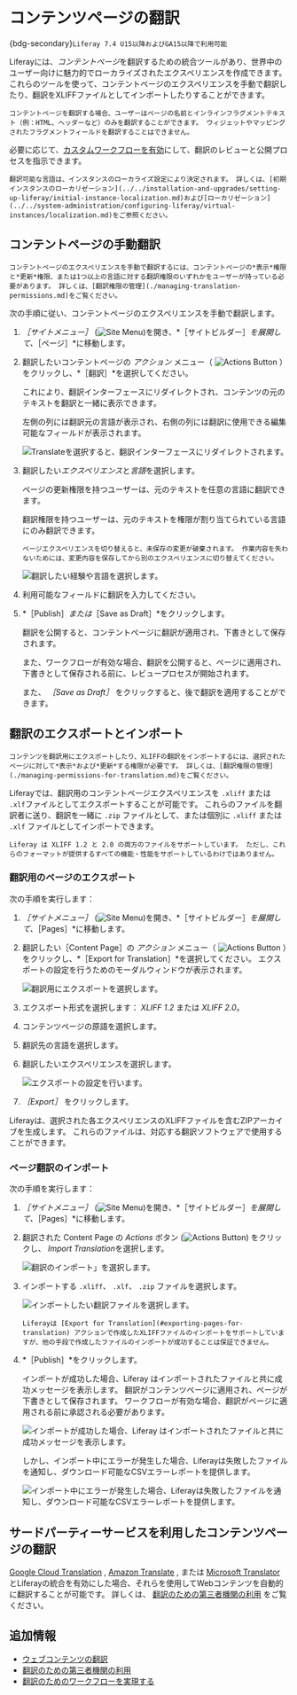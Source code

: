 # コンテンツページの翻訳

{bdg-secondary}`Liferay 7.4 U15以降およびGA15以降で利用可能`

Liferayには、*コンテントページ*を翻訳するための統合ツールがあり、世界中のユーザー向けに魅力的でローカライズされたエクスペリエンスを作成できます。 これらのツールを使って、コンテントページのエクスペリエンスを手動で翻訳したり、翻訳をXLIFFファイルとしてインポートしたりすることができます。

```{important}
コンテントページを翻訳する場合、ユーザーはページの名前とインラインフラグメントテキスト（例：HTML、ヘッダーなど）のみを翻訳することができます。 ウィジェットやマッピングされたフラグメントフィールドを翻訳することはできません。
```

必要に応じて、[カスタムワークフローを有効](./enabling-workflows-for-translations.md)にして、翻訳のレビューと公開プロセスを指示できます。

```{note}
翻訳可能な言語は、インスタンスのローカライズ設定により決定されます。 詳しくは、[初期インスタンスのローカリゼーション](../../installation-and-upgrades/setting-up-liferay/initial-instance-localization.md)および[ローカリゼーション](../../system-administration/configuring-liferay/virtual-instances/localization.md)をご参照ください。
```

## コンテントページの手動翻訳

```{note}
コンテントページのエクスペリエンスを手動で翻訳するには、コンテントページの*表示*権限と*更新*権限、または1つ以上の言語に対する翻訳権限のいずれかをユーザーが持っている必要があります。 詳しくは、[翻訳権限の管理](./managing-translation-permissions.md)をご覧ください。
```

次の手順に従い、コンテントページのエクスペリエンスを手動で翻訳します。

1. *［サイトメニュー］* (![Site Menu](../../images/icon-product-menu.png))を開き、*［サイトビルダー］*を展開して、*［ページ］*に移動します。

1. 翻訳したいコンテントページの *アクション* メニュー（ ![Actions Button](../../images/icon-actions.png) ）をクリックし、*［翻訳］*を選択してください。

   これにより、翻訳インターフェースにリダイレクトされ、コンテンツの元のテキストを翻訳と一緒に表示できます。

   左側の列には翻訳元の言語が表示され、右側の列には翻訳に使用できる編集可能なフィールドが表示されます。

   ![Translateを選択すると、翻訳インターフェースにリダイレクトされます。](./translating-content-pages/images/01.png)

1. 翻訳したい*エクスペリエンス*と*言語*を選択します。

   ページの更新権限を持つユーザーは、元のテキストを任意の言語に翻訳できます。

   翻訳権限を持つユーザーは、元のテキストを権限が割り当てられている言語にのみ翻訳できます。

   ```{important}
   ページエクスペリエンスを切り替えると、未保存の変更が破棄されます。 作業内容を失わないためには、変更内容を保存してから別のエクスペリエンスに切り替えてください。
   ```

   ![翻訳したい経験や言語を選択します。](./translating-content-pages/images/02.png)

1. 利用可能なフィールドに翻訳を入力してください。

1. *［Publish］*または*［Save as Draft］*をクリックします。

   翻訳を公開すると、コンテントページに翻訳が適用され、下書きとして保存されます。

   また、ワークフローが有効な場合、翻訳を公開すると、ページに適用され、下書きとして保存される前に、レビュープロセスが開始されます。

   また、 *［Save as Draft］* をクリックすると、後で翻訳を適用することができます。

## 翻訳のエクスポートとインポート

```{note}
コンテンツを翻訳用にエクスポートしたり、XLIFFの翻訳をインポートするには、選択されたページに対して*表示*および*更新*する権限が必要です。 詳しくは、[翻訳権限の管理](./managing-permissions-for-translation.md)をご覧ください。
```

Liferayでは、翻訳用のコンテントページエクスペリエンスを `.xliff` または `.xlf`ファイルとしてエクスポートすることが可能です。 これらのファイルを翻訳者に送り、翻訳を一緒に `.zip` ファイルとして、または個別に `.xliff` または `.xlf` ファイルとしてインポートできます。

```{important}
Liferay は XLIFF 1.2 と 2.0 の両方のファイルをサポートしています。 ただし、これらのフォーマットが提供するすべての機能・性能をサポートしているわけではありません。
```

### 翻訳用のページのエクスポート

次の手順を実行します：

1. *［サイトメニュー］* (![Site Menu](../../images/icon-product-menu.png))を開き、*［サイトビルダー］*を展開して、*［Pages］*に移動します。

1. 翻訳したい［Content Page］の *アクション* メニュー（ ![Actions Button](../../images/icon-actions.png) ）をクリックし、*［Export for Translation］*を選択してください。 エクスポートの設定を行うためのモーダルウィンドウが表示されます。

   ![翻訳用にエクスポートを選択します。](./translating-content-pages/images/03.png)

1. エクスポート形式を選択します： *XLIFF 1.2* または *XLIFF 2.0*。

1. コンテンツページの原語を選択します。

1. 翻訳先の言語を選択します。

1. 翻訳したいエクスペリエンスを選択します。

   ![エクスポートの設定を行います。](./translating-content-pages/images/04.png)

1. *［Export］* をクリックします。

Liferayは、選択された各エクスペリエンスのXLIFFファイルを含むZIPアーカイブを生成します。 これらのファイルは、対応する翻訳ソフトウェアで使用することができます。

### ページ翻訳のインポート

次の手順を実行します：

1. *［サイトメニュー］* (![Site Menu](../../images/icon-product-menu.png))を開き、*［サイトビルダー］*を展開して、*［Pages］*に移動します。

1. 翻訳された Content Page の *Actions* ボタン (![Actions Button](../../images/icon-actions.png)) をクリックし、 *Import Translation*を選択します。

   ![翻訳のインポート」を選択します。](./translating-content-pages/images/05.png)

1. インポートする `.xliff`、 `.xlf`、 `.zip` ファイルを選択します。

   ![インポートしたい翻訳ファイルを選択します。](./translating-content-pages/images/06.png)

   ```{important}
   Liferayは [Export for Translation](#exporting-pages-for-translation) アクションで作成したXLIFFファイルのインポートをサポートしていますが、他の手段で作成したファイルのインポートが成功することは保証できません。
   ```

1. *［Publish］*をクリックします。

   インポートが成功した場合、Liferay はインポートされたファイルと共に成功メッセージを表示します。 翻訳がコンテンツページに適用され、ページが下書きとして保存されます。 ワークフローが有効な場合、翻訳がページに適用される前に承認される必要があります。

   ![インポートが成功した場合、Liferay はインポートされたファイルと共に成功メッセージを表示します。](./translating-content-pages/images/07.png)

   しかし、インポート中にエラーが発生した場合、Liferayは失敗したファイルを通知し、ダウンロード可能なCSVエラーレポートを提供します。

   ![インポート中にエラーが発生した場合、Liferayは失敗したファイルを通知し、ダウンロード可能なCSVエラーレポートを提供します。](./translating-content-pages/images/08.png)

## サードパーティーサービスを利用したコンテンツページの翻訳

[Google Cloud Translation](./using-third-parties-for-translation.md#enabling-google-cloud-translation) , [Amazon Translate](./using-third-parties-for-translation.md#enabling-amazon-translate) , または [Microsoft Translator](./using-third-parties-for-translation.md#enabling-microsoft-translator) とLiferayの統合を有効にした場合、それらを使用してWebコンテンツを自動的に翻訳することが可能です。 詳しくは、 [翻訳のための第三者機関の利用](./using-third-parties-for-translation.md) をご覧ください。

## 追加情報

* [ウェブコンテンツの翻訳](./translating-web-content.md)
* [翻訳のための第三者機関の利用](./using-third-parties-for-translation.md)
* [翻訳のためのワークフローを実現する](./enabling-workflows-for-translations.md)

